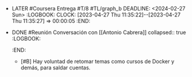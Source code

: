 - LATER #Coursera Entrega #T/8 #TL/graph_b
  DEADLINE: <2024-02-27 Sun>
  :LOGBOOK:
  CLOCK: [2023-04-27 Thu 11:35:22]--[2023-04-27 Thu 11:35:27] =>  00:00:05
  :END:
- DONE #Reunión Conversación con [[Antonio Cabrera]]
  collapsed:: true
  :LOGBOOK:

  :END:
  - [#B] Hay voluntad de retomar temas como cursos de Docker y demás, para saldar cuentas.
